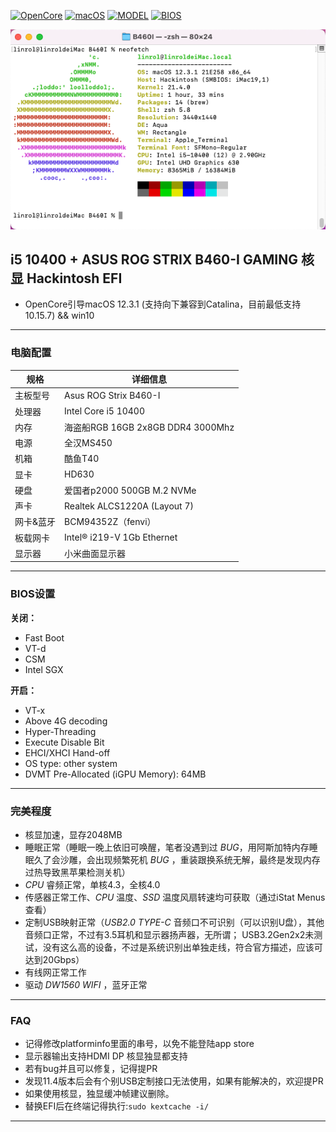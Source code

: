 [![OpenCore](https://img.shields.io/badge/OpenCore-0.7.7-yellowgreen)](https://github.com/zf1976/ROG-Strix-B460I_OC_Hackintosh/releases/tag/0.7.7)
[![macOS](https://img.shields.io/badge/macOS-12.3.1-orange)](https://www.apple.com/macos/catalina/)
[![MODEL](https://img.shields.io/badge/Model-B460I-blue)](https://www.asus.com/Motherboards/ROG-STRIX-B460-I-GAMING/)
[![BIOS](https://img.shields.io/badge/BIOS-0707-brightgreen)](#)

<img src="images/neofetch.png">

##  i5 10400 + ASUS ROG STRIX B460-I GAMING 核显 Hackintosh EFI

- OpenCore引导macOS 12.3.1 (支持向下兼容到Catalina，目前最低支持10.15.7) && win10

---


### 电脑配置

| 规格     | 详细信息                                     |
| -------- | ---------------------------------------- |
| 主板型号 | Asus ROG Strix B460-I             |
| 处理器   | Intel Core i5 10400           |
| 内存     | 海盗船RGB 16GB 2x8GB DDR4 3000Mhz                 |
| 电源     | 全汉MS450                    |
| 机箱     | 酷鱼T40                    |
| 显卡     | HD630                    |
| 硬盘     | 爱国者p2000 500GB M.2 NVMe                  |
| 声卡     | Realtek ALCS1220A (Layout 7)                    |
| 网卡&蓝牙     | BCM94352Z（fenvi）                             |
| 板载网卡 | Intel® i219-V 1Gb Ethernet |
| 显示器   | 小米曲面显示器  |

---

### BIOS设置

**关闭：**
- Fast Boot
- VT-d
- CSM
- Intel SGX

**开启：**
- VT-x
- Above 4G decoding
- Hyper-Threading
- Execute Disable Bit
- EHCI/XHCI Hand-off
- OS type: other system
- DVMT Pre-Allocated (iGPU Memory): 64MB

---

### 完美程度
- 核显加速，显存2048MB
- 睡眠正常（睡眠一晚上依旧可唤醒，笔者没遇到过 _BUG_，用阿斯加特内存睡眠久了会沙雕，会出现频繁死机 _BUG_ ，重装跟换系统无解，最终是发现内存过热导致黑苹果检测关机）
- _CPU_ 睿频正常，单核4.3，全核4.0
- 传感器正常工作、_CPU_ 温度、_SSD_ 温度风扇转速均可获取（通过iStat Menus查看）
- 定制USB映射正常（_USB2.0_  _TYPE-C_ 音频口不可识别（可以识别U盘），其他音频口正常，不过有3.5耳机和显示器扬声器，无所谓；
  USB3.2Gen2x2未测试，没有这么高的设备，不过是系统识别出单独走线，符合官方描述，应该可达到20Gbps）
- 有线网正常工作
- 驱动 _DW1560 WIFI_ ，蓝牙正常

---

### FAQ
- 记得修改platforminfo里面的串号，以免不能登陆app store
- 显示器输出支持HDMI DP 核显独显都支持
- 若有bug并且可以修复，记得提PR
- 发现11.4版本后会有个别USB定制接口无法使用，如果有能解决的，欢迎提PR
- 如果使用核显，独显缓冲帧建议删除。
- 替换EFI后在终端记得执行:`sudo kextcache -i/`
---
